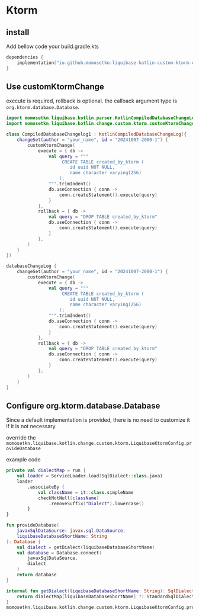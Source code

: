 # Ktorm


## install

Add bellow code your build.gradle.kts

```kotlin
dependencies {
    implementation("io.github.momosetkn:liquibase-kotlin-custom-ktorm-change")
}
```

## Use customKtormChange

execute is required, rollback is optional.
the callback argument type is `org.ktorm.database.Database`.

<tabs>
<tab title="Compiled Kotlin">

```kotlin
import momosetkn.liquibase.kotlin.parser.KotlinCompiledDatabaseChangeLog
import momosetkn.liquibase.kotlin.change.custom.ktorm.customKtormChange

class CompiledDatabaseChangelog1 : KotlinCompiledDatabaseChangeLog({
    changeSet(author = "your_name", id = "20241007-2000-1") {
        customKtormChange(
            execute = { db ->
                val query = """
                     CREATE TABLE created_by_ktorm (
                        id uuid NOT NULL,
                        name character varying(256)
                    );
                """.trimIndent()
                db.useConnection { conn ->
                    conn.createStatement().execute(query)
                }
            },
            rollback = { db ->
                val query = "DROP TABLE created_by_ktorm"
                db.useConnection { conn ->
                    conn.createStatement().execute(query)
                }
            },
        )
    }
})
```

</tab>
<tab title="Kotlin script">

```kotlin
databaseChangeLog {
    changeSet(author = "your_name", id = "20241007-2000-1") {
        customKtormChange(
            execute = { db ->
                val query = """
                     CREATE TABLE created_by_ktorm (
                        id uuid NOT NULL,
                        name character varying(256)
                    );
                """.trimIndent()
                db.useConnection { conn ->
                    conn.createStatement().execute(query)
                }
            },
            rollback = { db ->
                val query = "DROP TABLE created_by_ktorm"
                db.useConnection { conn ->
                    conn.createStatement().execute(query)
                }
            },
        )
    }
}
```

</tab>
</tabs>

## Configure org.ktorm.database.Database

<note>
Since a default implementation is provided, there is no need to customize it if it is not necessary.
</note>

override the `momosetkn.liquibase.kotlin.change.custom.ktorm.LiquibaseKtormConfig.provideDatabase`

example code

```kotlin
private val dialectMap = run {
    val loader = ServiceLoader.load(SqlDialect::class.java)
    loader
        .associateBy {
            val className = it::class.simpleName
            checkNotNull(className)
                .removeSuffix("Dialect").lowercase()
        }
}

fun provideDatabase(
    javaxSqlDataSource: javax.sql.DataSource,
    liquibaseDatabaseShortName: String
): Database {
    val dialect = getDialect(liquibaseDatabaseShortName)
    val database = Database.connect(
        javaxSqlDataSource,
        dialect
    )
    return database
}

internal fun getDialect(liquibaseDatabaseShortName: String): SqlDialect {
    return dialectMap[liquibaseDatabaseShortName] ?: StandardSqlDialect
}
momosetkn.liquibase.kotlin.change.custom.ktorm.LiquibaseKtormConfig.provideDatabase = ::provideDatabase
```
